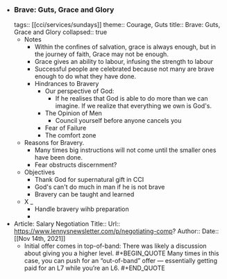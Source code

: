 - ###  Brave: Guts, Grace and Glory
  tags:: [[cci/services/sundays]]
  theme:: Courage, Guts
  title:: Brave: Guts, Grace and Glory
  collapsed:: true
	- Notes
		- Within the confines of salvation, grace is always enough, but in the journey of faith, Grace may not be enough.
		- Grace gives an ability to labour, infusing the strength to labour
		- Successful people are celebrated because not many are brave enough to do what they have done.
		- Hindrances to Bravery
			- Our perspective of God:
				- If he realises that God is able to do more than we can imagine. If we realize that everything we own is God's.
			- The Opinion of Men
				- Council yourself before anyone cancels you
			- Fear of Failure
			- The comfort zone
	- Reasons for Bravery.
		- Many times big instructions will not come until the smaller ones have been done.
		- Fear obstructs discernment?
	- Objectives
		- Thank God for supernatural gift in CCI
		- God's can't do much in man if he is not brave
		- Bravery can be taught and learned
	- X _
		- Handle bravery wihb preparation
		-
- Article: Salary Negotiation
  Title::
  Url:: https://www.lennysnewsletter.com/p/negotiating-comp?
  Author:: 
  Date:: [[Nov 14th, 2021]]
	- Initial offer comes in top-of-band: There was likely a discussion about giving you a higher level. 
	  #+BEGIN_QUOTE
	  Many times in this case, you can push for an “out-of-band” offer — essentially getting paid for an L7 while you’re an L6.
	  #+END_QUOTE